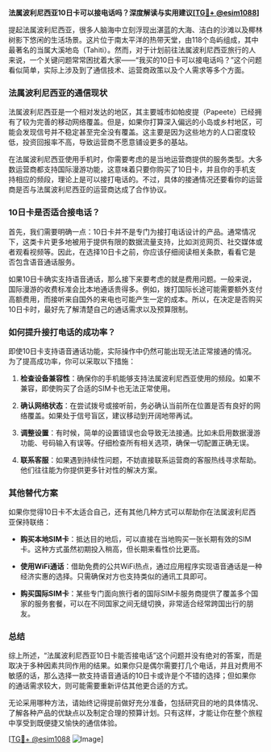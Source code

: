 **法属波利尼西亚10日卡可以接电话吗？深度解读与实用建议[[TG💪+ @esim1088](https://t.me/s/esim1088)]**

提起法属波利尼西亚，很多人脑海中立刻浮现出湛蓝的大海、洁白的沙滩以及椰林树影下悠闲的生活场景。这片位于南太平洋的热带天堂，由118个岛屿组成，其中最著名的当属大溪地岛（Tahiti）。然而，对于计划前往法属波利尼西亚旅行的人来说，一个关键问题常常困扰着大家——“我买的10日卡可以接电话吗？”这个问题看似简单，实际上涉及到了通信技术、运营商政策以及个人需求等多个方面。

### 法属波利尼西亚的通信现状

法属波利尼西亚是一个相对发达的地区，其主要城市如帕皮提（Papeete）已经拥有了较为完善的移动网络覆盖。但是，如果你打算深入偏远的小岛或乡村地区，可能会发现信号并不稳定甚至完全没有覆盖。这主要是因为这些地方的人口密度较低，投资回报率不高，导致运营商不愿意铺设更多的基站。

在法属波利尼西亚使用手机时，你需要考虑的是当地运营商提供的服务类型。大多数运营商都支持国际漫游功能，这意味着只要你购买了10日卡，并且你的手机支持相应的频段，理论上是可以接打电话的。不过，具体的接通情况还要看你的运营商是否与法属波利尼西亚的运营商达成了合作协议。

### 10日卡是否适合接电话？

首先，我们需要明确一点：10日卡并不是专门为接打电话设计的产品。通常情况下，这类卡片更多地被用于提供有限的数据流量支持，比如浏览网页、社交媒体或者观看视频等。因此，在选择10日卡之前，你应该仔细阅读相关条款，看看它是否包含语音通话服务。

如果10日卡确实支持语音通话，那么接下来要考虑的就是费用问题。一般来说，国际漫游的收费标准会比本地通话贵得多。例如，拨打国际长途可能需要额外支付高额费用，而接听来自国外的来电也可能产生一定的成本。所以，在决定是否购买10日卡时，最好先了解清楚自己的通话需求以及预算限制。

### 如何提升接打电话的成功率？

即使10日卡支持语音通话功能，实际操作中仍然可能出现无法正常接通的情况。为了提高成功率，你可以采取以下措施：

1. **检查设备兼容性**：确保你的手机能够支持法属波利尼西亚使用的频段。如果不兼容，即使购买了合适的SIM卡也无法正常使用。
   
2. **确认网络状态**：在尝试拨号或接听前，务必确认当前所在位置是否有良好的网络覆盖。如果处于信号盲区，建议移动到开阔地带再试。
   
3. **调整设置**：有时候，简单的设置错误也会导致无法接通。比如未启用数据漫游功能、号码输入有误等。仔细检查所有相关选项，确保一切配置正确无误。

4. **联系客服**：如果遇到持续性问题，不妨直接联系运营商的客服热线寻求帮助。他们往往能为你提供更多针对性的解决方案。

### 其他替代方案

如果你觉得10日卡不太适合自己，还有其他几种方式可以帮助你在法属波利尼西亚保持联络：

- **购买本地SIM卡**：抵达目的地后，可以直接在当地购买一张长期有效的SIM卡。这种方式虽然初期投入稍高，但长期来看性价比更高。
  
- **使用WiFi通话**：借助免费的公共WiFi热点，通过应用程序实现语音通话是一种经济实惠的选择。只需确保对方也支持类似的通讯工具即可。

- **购买国际SIM卡**：某些专门面向旅行者的国际SIM卡服务商提供了覆盖多个国家的服务套餐，可以在不同国家之间无缝切换，非常适合经常跨国出行的朋友。

### 总结

综上所述，“法属波利尼西亚10日卡能否接电话”这个问题并没有绝对的答案，而是取决于多种因素共同作用的结果。如果你只是偶尔需要打几个电话，并且对费用不敏感的话，那么选择一款支持语音通话的10日卡或许是个不错的选择；但如果你的通话需求较大，则可能需要重新评估其他更合适的方式。

无论采用哪种方法，请始终记得提前做好充分准备，包括研究目的地的具体情况、了解各种产品的优缺点以及制定合理的预算计划。只有这样，才能让你在整个旅程中享受到既便捷又愉快的通信体验。

[[TG💪+ @esim1088](https://t.me/s/esim1088) ![Image](https://i.postimg.cc/4NQfJmqS/Snipaste-2025-05-13-00-14-12.png)]